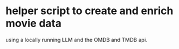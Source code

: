# helper script to create and enrich movie data

using a locally running LLM and the OMDB and TMDB api.
